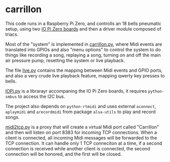 # carrillon
This code runs in a Raspberry Pi Zero, and controlls an 18 bells pneumatic setup, using two [IO Pi Zero boards](https://www.abelectronics.co.uk/p/71/io-pi-zero) and then a driver module composed of triacs.

Most of the "system" is implemented in [carrillon.py](carrillon.py), where Midi events are translated into GPIOs and also "menu options" to control the system to do things like recording a song, replaying a song, turning on and off the main air pressure pump, resetting the system or live playback.

The file [live.py](live.py) contains the mapping between Midi events and GPIO ports, and also a very crude live playback feature, mapping qwerty key presses to bells.

[IOPi.py](IOPi.py) is a librarayr accompaning the IO Pi Zero boards, it requires `python-smbus` to access the I2C bus.

The project also depends on `python-rtmidi` and uses external `aconnect`, `aplaymidi` and `arecordmidi` from package `alsa-utils` to play and record songs.

[midi2tcp.py](midi2tcp.py) is a proxy that will create a virtual Midi port called "Carrillon" and 
then will listen on port 8383 for incoming TCP connections. When a client is connected, all incoming
Midi messages will be forwarded to the TCP connection. It can handle only 1 TCP conneciton at a time,
if a second connection is received while another client is connected, the second connection will be
honored, and the first will be closed.
